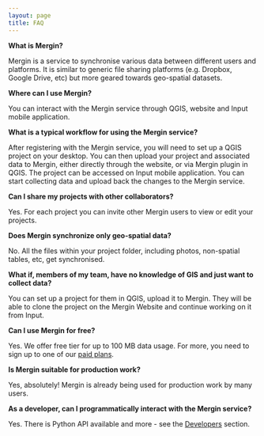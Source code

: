 ```yaml
---
layout: page
title: FAQ
---
```


**What is Mergin?**

Mergin is a service to synchronise various data between different users and platforms. It is similar to generic file sharing platforms (e.g. Dropbox, Google Drive, etc) but more geared towards geo-spatial datasets.

**Where can I use Mergin?**

You can interact with the Mergin service through QGIS, website and Input mobile application.

**What is a typical workflow for using the Mergin service?**

After registering with the Mergin service, you will need to set up a QGIS project on your desktop. You can then upload your project and associated data to Mergin, either directly through the website, or via Mergin plugin in QGIS. The project can be accessed on Input mobile application. You can start collecting data and upload back the changes to the Mergin service.

**Can I share my projects with other collaborators?**

Yes. For each project you can invite other Mergin users to view or edit your projects.

**Does Mergin synchronize only geo-spatial data?**

No. All the files within your project folder, including photos, non-spatial tables, etc, get synchronised.

**What if, members of my team, have no knowledge of GIS and just want to collect data?**

You can set up a project for them in QGIS, upload it to Mergin. They will be able to clone the project on the Mergin Website and continue working on it from Input.

**Can I use Mergin for free?**

Yes. We offer free tier for up to 100 MB data usage. For more, you need to sign up to one of our [paid plans](https://public.cloudmergin.com/#price-table).

**Is Mergin suitable for production work?**

Yes, absolutely! Mergin is already being used for production work by many users.

**As a developer, can I programmatically interact with the Mergin service?**

Yes. There is Python API available and more - see the [Developers](/developers.html) section.
